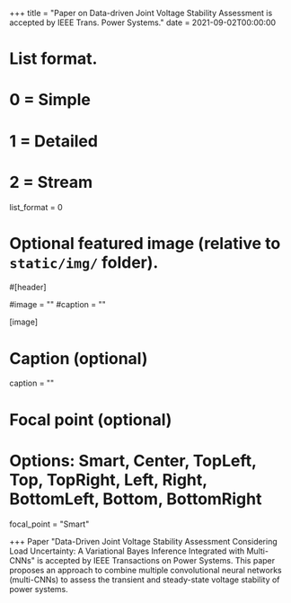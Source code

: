 +++
title = "Paper on Data-driven Joint Voltage Stability Assessment is accepted by IEEE Trans. Power Systems."
date = 2021-09-02T00:00:00

# List format.
#   0 = Simple
#   1 = Detailed
#   2 = Stream
list_format = 0

# Optional featured image (relative to `static/img/` folder).
#[header]

#image = ""
#caption = ""

[image]
  # Caption (optional)
  caption = ""
  
  # Focal point (optional)
  # Options: Smart, Center, TopLeft, Top, TopRight, Left, Right, BottomLeft, Bottom, BottomRight
  focal_point = "Smart"

+++
Paper "Data-Driven Joint Voltage Stability Assessment Considering Load Uncertainty: A Variational Bayes Inference Integrated with Multi-CNNs" is accepted by IEEE Transactions on Power Systems. This paper proposes an approach to combine multiple convolutional neural networks (multi-CNNs) to assess the transient and steady-state voltage stability of power systems.

